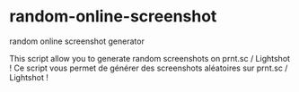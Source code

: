 # random-online-screenshot
random online screenshot generator

This script allow you to generate random screenshots on prnt.sc / Lightshot !
Ce script vous permet de générer des screenshots aléatoires sur prnt.sc / Lightshot !
